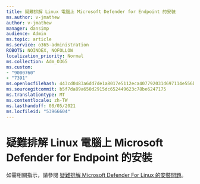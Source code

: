 ```yaml
---
title: 疑難排解 Linux 電腦上 Microsoft Defender for Endpoint 的安裝
ms.author: v-jmathew
author: v-jmathew
manager: dansimp
audience: Admin
ms.topic: article
ms.service: o365-administration
ROBOTS: NOINDEX, NOFOLLOW
localization_priority: Normal
ms.collection: Adm_O365
ms.custom:
- "9000760"
- "7391"
ms.openlocfilehash: 443cd0483a6dd7de1a8017e5112eca407792031d697114e556ba4521d282ef91
ms.sourcegitcommit: b5f7da89a650d2915dc652449623c78be6247175
ms.translationtype: MT
ms.contentlocale: zh-TW
ms.lasthandoff: 08/05/2021
ms.locfileid: "53966604"
---
```

# <a name="troubleshoot-installation-of-microsoft-defender-for-endpoint-on-a-linux-computer"></a>疑難排解 Linux 電腦上 Microsoft Defender for Endpoint 的安裝

如需相關指示，請參閱 [疑難排解 Microsoft Defender For Linux 的安裝問題](https://go.microsoft.com/fwlink/?linkid=2144673)。
